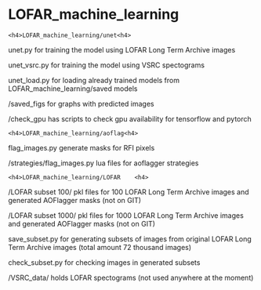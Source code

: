 # LOFAR_machine_learning

	<h4>LOFAR_machine_learning/unet<h4>

unet.py for training the model using LOFAR Long Term Archive images

unet_vsrc.py for training the model using VSRC spectograms

unet_load.py for loading already trained models from LOFAR_machine_learning/saved models

/saved_figs for graphs with predicted images

/check_gpu has scripts to check gpu availability for tensorflow and pytorch




	<h4>LOFAR_machine_learning/aoflag<h4>

flag_images.py generate masks for RFI pixels

/strategies/flag_images.py lua files for aoflagger strategies




	<h4>LOFAR_machine_learning/LOFAR	<h4>

/LOFAR subset 100/ pkl files for 100 LOFAR Long Term Archive images and generated AOFlagger masks (not on GIT)

/LOFAR subset 1000/ pkl files for 1000 LOFAR Long Term Archive images and generated AOFlagger masks (not on GIT)

save_subset.py for generating subsets of images from original LOFAR Long Term Archive images (total amount 72 thousand images)

check_subset.py for checking images in generated subsets

/VSRC_data/ holds LOFAR spectograms (not used anywhere at the moment)

